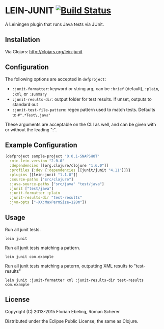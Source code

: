 # LEIN-JUNIT [![Build Status](https://travis-ci.org/febeling/lein-junit.png)](https://travis-ci.org/febeling/lein-junit)

A Leiningen plugin that runs Java tests via JUnit.

## Installation

Via Clojars: http://clojars.org/lein-junit

## Configuration

The following options are accepted in `defproject`:
- `:junit-formatter`: keyword or string arg, can be `:brief` (default), `:plain`, `:xml`, or `:summary`
- `:junit-results-dir`: output folder for test results. If unset, outputs to standard out
- `:junit-test-file-pattern`: regex pattern used to match tests. Defaults to `#".*Test\.java"`

These arguments are acceptable on the CLI as well, and can be given with or without the leading ":".

## Example Configuration

```clojure
(defproject sample-project "0.0.1-SNAPSHOT"
  :min-lein-version "2.0.0"
  :dependencies [[org.clojure/clojure "1.6.0"]]
  :profiles {:dev {:dependencies [[junit/junit "4.11"]]}}
  :plugins [[lein-junit "1.1.8"]]
  :source-paths ["src/clojure"]
  :java-source-paths ["src/java" "test/java"]
  :junit ["test/java"]
  :junit-formatter :plain
  :junit-results-dir "test-results"
  :jvm-opts ["-XX:MaxPermSize=128m"])
```

## Usage

Run all junit tests.

    lein junit


Run all junit tests matching a pattern.

    lein junit com.example


Run all junit tests matching a paterrn, outputting XML results to "test-results"

    lein junit :junit-formatter xml :junit-results-dir test-results com.example


## License

Copyright (C) 2013-2015 Florian Ebeling, Roman Scherer

Distributed under the Eclipse Public License, the same as Clojure.
